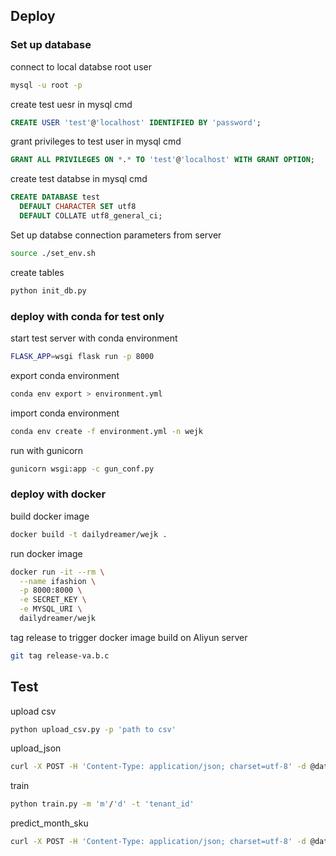 ## Deploy

### Set up database

connect to local databse root user
```sh
mysql -u root -p
```

create test uesr in mysql cmd
```sql
CREATE USER 'test'@'localhost' IDENTIFIED BY 'password';
```

grant privileges to test user in mysql cmd
```sql
GRANT ALL PRIVILEGES ON *.* TO 'test'@'localhost' WITH GRANT OPTION;
```

create test databse in mysql cmd
```sql
CREATE DATABASE test
  DEFAULT CHARACTER SET utf8
  DEFAULT COLLATE utf8_general_ci;
```

Set up databse connection parameters from server
```sh
source ./set_env.sh
```

create tables
```sh
python init_db.py
```

### deploy with conda for test only

start test server with conda environment

```sh
FLASK_APP=wsgi flask run -p 8000
```

export conda environment

```sh
conda env export > environment.yml
```

import conda environment

```sh
conda env create -f environment.yml -n wejk
```

run with gunicorn

```sh
gunicorn wsgi:app -c gun_conf.py
```

### deploy with docker 

build docker image

```sh
docker build -t dailydreamer/wejk .
```

run docker image

```sh
docker run -it --rm \
  --name ifashion \
  -p 8000:8000 \
  -e SECRET_KEY \
  -e MYSQL_URI \
  dailydreamer/wejk
```

tag release to trigger docker image build on Aliyun server
```sh
git tag release-va.b.c
```

## Test

upload csv

```sh
python upload_csv.py -p 'path to csv'
```

upload_json

```sh
curl -X POST -H 'Content-Type: application/json; charset=utf-8' -d @data/test_upload_json.json http://localhost:8000/api/v1/upload_json
```

train

```sh
python train.py -m 'm'/'d' -t 'tenant_id'
```

predict_month_sku

```sh
curl -X POST -H 'Content-Type: application/json; charset=utf-8' -d @data/test_predict_month_sku.json http://localhost:8000/api/v1/predict_month_sku
```
